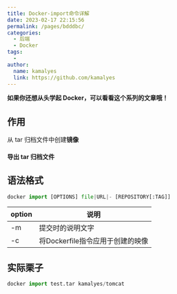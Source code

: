 ```yaml
---
title: Docker-import命令详解
date: 2023-02-17 22:15:56
permalink: /pages/bdddbc/
categories:
  - 后端
  - Docker
tags:
  - 
author: 
  name: kamalyes
  link: https://github.com/kamalyes
---
```

**如果你还想从头学起 Docker，可以看看这个系列的文章哦！**

## 作用
从 tar 归档文件中创建**镜像**

#### 导出 tar 归档文件

## 语法格式
```python
docker import [OPTIONS] file|URL|- [REPOSITORY[:TAG]]
```

| option |	说明 |
|----|----|
-m	| 提交时的说明文字
-c	| 将Dockerfile指令应用于创建的映像

## 实际栗子
```python
docker import test.tar kamalyes/tomcat
```
